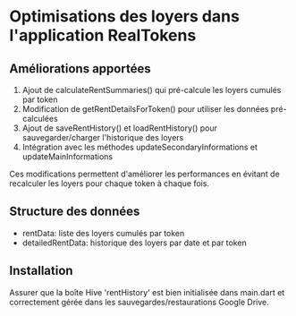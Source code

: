 # Optimisations des loyers dans l'application RealTokens

## Améliorations apportées

1. Ajout de calculateRentSummaries() qui pré-calcule les loyers cumulés par token
2. Modification de getRentDetailsForToken() pour utiliser les données pré-calculées
3. Ajout de saveRentHistory() et loadRentHistory() pour sauvegarder/charger l'historique des loyers
4. Intégration avec les méthodes updateSecondaryInformations et updateMainInformations

Ces modifications permettent d'améliorer les performances en évitant de recalculer les loyers pour chaque token à chaque fois.

## Structure des données

- rentData: liste des loyers cumulés par token
- detailedRentData: historique des loyers par date et par token

## Installation

Assurer que la boîte Hive 'rentHistory' est bien initialisée dans main.dart et correctement gérée dans les sauvegardes/restaurations Google Drive.

